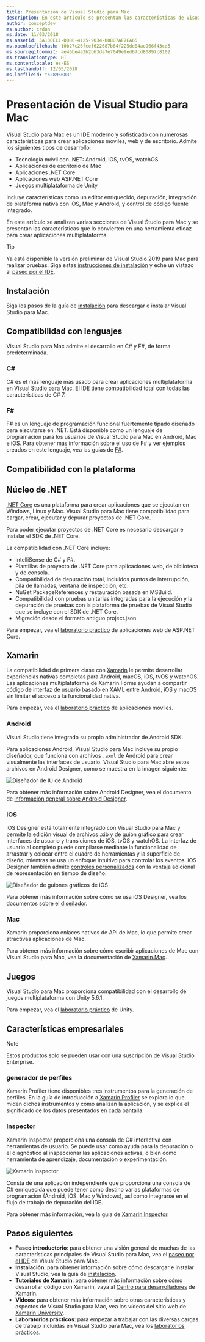 ```yaml
---
title: Presentación de Visual Studio para Mac
description: En este artículo se presentan las características de Visual Studio para Mac.
author: conceptdev
ms.author: crdun
ms.date: 11/03/2018
ms.assetid: 3A130EC1-DD8C-4125-9034-B08D7AF7EA65
ms.openlocfilehash: 10b27c26fcef622687b64f225dd04ae966f43cd5
ms.sourcegitcommit: ae46be4a2b2b63da7e7049e9ed67cd80897c8102
ms.translationtype: HT
ms.contentlocale: es-ES
ms.lasthandoff: 12/05/2018
ms.locfileid: "52895683"
---
```

# <a name="introducing-visual-studio-for-mac"></a>Presentación de Visual Studio para Mac

Visual Studio para Mac es un IDE moderno y sofisticado con numerosas características para crear aplicaciones móviles, web y de escritorio. Admite los siguientes tipos de desarrollo:

* Tecnología móvil con. NET: Android, iOS, tvOS, watchOS
* Aplicaciones de escritorio de Mac
* Aplicaciones .NET Core
* Aplicaciones web ASP.NET Core
* Juegos multiplataforma de Unity

Incluye características como un editor enriquecido, depuración, integración de plataforma nativa con iOS, Mac y Android, y control de código fuente integrado.

En este artículo se analizan varias secciones de Visual Studio para Mac y se presentan las características que lo convierten en una herramienta eficaz para crear aplicaciones multiplataforma.

> [!TIP]
> Ya está disponible la versión preliminar de Visual Studio 2019 para Mac para realizar pruebas. Siga estas [instrucciones de instalación](install-preview.md) y eche un vistazo al [paseo por el IDE](ide-tour.md).

## <a name="installation"></a>Instalación

Siga los pasos de la guía de [instalación](install-preview.md) para descargar e instalar Visual Studio para Mac.

## <a name="language-support"></a>Compatibilidad con lenguajes

Visual Studio para Mac admite el desarrollo en C# y F#, de forma predeterminada.

### <a name="c"></a>C#

C# es el más lenguaje más usado para crear aplicaciones multiplataforma en Visual Studio para Mac. El IDE tiene compatibilidad total con todas las características de C# 7.

### <a name="f"></a>F#

F# es un lenguaje de programación funcional fuertemente tipado diseñado para ejecutarse en .NET. Está disponible como un lenguaje de programación para los usuarios de Visual Studio para Mac en Android, Mac e iOS. Para obtener más información sobre el uso de F# y ver ejemplos creados en este lenguaje, vea las guías de [F#](https://developer.xamarin.com/guides/cross-platform/fsharp/).

## <a name="platform-support"></a>Compatibilidad con la plataforma

## <a name="net-core"></a>Núcleo de .NET

[.NET Core](https://www.microsoft.com/net/core#macos) es una plataforma para crear aplicaciones que se ejecutan en Windows, Linux y Mac. Visual Studio para Mac tiene compatibilidad para cargar, crear, ejecutar y depurar proyectos de .NET Core. 

Para poder ejecutar proyectos de .NET Core es necesario descargar e instalar el SDK de .NET Core.

La compatibilidad con .NET Core incluye:

* IntelliSense de C# y F#.
* Plantillas de proyecto de .NET Core para aplicaciones web, de biblioteca y de consola.
* Compatibilidad de depuración total, incluidos puntos de interrupción, pila de llamadas, ventana de inspección, etc.
* NuGet PackageReferences y restauración basada en MSBuild.
* Compatibilidad con pruebas unitarias integradas para la ejecución y la depuración de pruebas con la plataforma de pruebas de Visual Studio que se incluye con el SDK de .NET Core.
* Migración desde el formato antiguo project.json.

Para empezar, vea el [laboratorio práctico](https://github.com/Microsoft/vs4mac-labs/tree/master/Web/Getting-Started) de aplicaciones web de ASP.NET Core.

## <a name="xamarin"></a>Xamarin

La compatibilidad de primera clase con [Xamarin](https://developer.xamarin.com/) le permite desarrollar experiencias nativas completas para Android, macOS, iOS, tvOS y watchOS. Las aplicaciones multiplataforma de Xamarin.Forms ayudan a compartir código de interfaz de usuario basado en XAML entre Android, iOS y macOS sin limitar el acceso a la funcionalidad nativa.

Para empezar, vea el [laboratorio práctico](https://github.com/Microsoft/vs4mac-labs/tree/master/Mobile/Getting-Started) de aplicaciones móviles.

### <a name="android"></a>Android

Visual Studio tiene integrado su propio administrador de Android SDK.

Para aplicaciones Android, Visual Studio para Mac incluye su propio diseñador, que funciona con archivos `.axml` de Android para crear visualmente las interfaces de usuario. Visual Studio para Mac abre estos archivos en Android Designer, como se muestra en la imagen siguiente:

![Diseñador de IU de Android](media/intro-image31.png)

Para obtener más información sobre Android Designer, vea el documento de [información general sobre Android Designer](https://developer.xamarin.com/Android/Guides/User_Interface/Designer_Overview).

### <a name="ios"></a>iOS

iOS Designer está totalmente integrado con Visual Studio para Mac y permite la edición visual de archivos .xib y de guión gráfico para crear interfaces de usuario y transiciones de iOS, tvOS y watchOS. La interfaz de usuario al completo puede compilarse mediante la funcionalidad de arrastrar y colocar entre el cuadro de herramientas y la superficie de diseño, mientras se usa un enfoque intuitivo para controlar los eventos. iOS Designer también admite [controles personalizados](https://developer.xamarin.com/guides/ios/user_interface/designer/ios_designable_controls_overview/) con la ventaja adicional de representación en tiempo de diseño.

![Diseñador de guiones gráficos de iOS](media/intro-image30.png)

Para obtener más información sobre cómo se usa iOS Designer, vea los documentos sobre el [diseñador](https://developer.xamarin.com/guides/ios/user_interface/designer).

### <a name="mac"></a>Mac

Xamarin proporciona enlaces nativos de API de Mac, lo que permite crear atractivas aplicaciones de Mac.

Para obtener más información sobre cómo escribir aplicaciones de Mac con Visual Studio para Mac, vea la documentación de [Xamarin.Mac](https://developer.xamarin.com/guides/#mac).

## <a name="gaming"></a>Juegos

Visual Studio para Mac proporciona compatibilidad con el desarrollo de juegos multiplataforma con Unity 5.6.1.

Para empezar, vea el [laboratorio práctico](https://github.com/Microsoft/vs4mac-labs/tree/master/Unity/Getting-Started) de Unity.

## <a name="enterprise-features"></a>Características empresariales

> [!Note]
> Estos productos solo se pueden usar con una suscripción de Visual Studio Enterprise.

### <a name="profiler"></a>generador de perfiles

Xamarin Profiler tiene disponibles tres instrumentos para la generación de perfiles. En la guía de introducción a [Xamarin Profiler](https://developer.xamarin.com/guides/cross-platform/deployment,_testing,_and_metrics/xamarin-profiler/) se explora lo que miden dichos instrumentos y cómo analizan la aplicación, y se explica el significado de los datos presentados en cada pantalla.

### <a name="inspector"></a>Inspector

Xamarin Inspector proporciona una consola de C# interactiva con herramientas de usuario. Se puede usar como ayuda para la depuración o el diagnóstico al inspeccionar las aplicaciones activas, o bien como herramienta de aprendizaje, documentación o experimentación.

![Xamarin Inspector](media/intro-inspector.png)

Consta de una aplicación independiente que proporciona una consola de C# enriquecida que puede tener como destino varias plataformas de programación (Android, iOS, Mac y Windows), así como integrarse en el flujo de trabajo de depuración del IDE. 

Para obtener más información, vea la guía de [Xamarin Inspector](https://developer.xamarin.com/guides/cross-platform/inspector/).

## <a name="next-steps"></a>Pasos siguientes

* **Paseo introductorio**: para obtener una visión general de muchas de las características principales de Visual Studio para Mac, vea el [paseo por el IDE](ide-tour.md) de Visual Studio para Mac.
* **Instalación**: para obtener información sobre cómo descargar e instalar Visual Studio, vea la guía de [instalación](installation.md).
* **Tutoriales de Xamarin**: para obtener más información sobre cómo desarrollar código con Xamarin, vaya al [Centro para desarrolladores](https://developer.xamarin.com) de Xamarin.
* **Vídeos**: para obtener más información sobre otras características y aspectos de Visual Studio para Mac, vea los vídeos del sitio web de [Xamarin University](https://university.xamarin.com).
* **Laboratorios prácticos**: para empezar a trabajar con las diversas cargas de trabajo incluidas en Visual Studio para Mac, vea los [laboratorios prácticos](https://github.com/Microsoft/vs4mac-labs).
